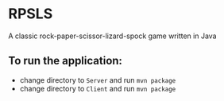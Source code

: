 # RPSLS
A classic rock-paper-scissor-lizard-spock game written in Java

To run the application:
-----------------------------
* change directory to `Server` and run `mvn package`
* change directory to `Client` and run `mvn package`

